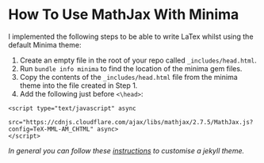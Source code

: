 # How To Use MathJax With Minima
I implemented the following steps to be able to write LaTex whilst using the default Minima theme:

1) Create an empty file in the root of your repo called `_includes/head.html`.
2) Run `bundle info minima` to find the location of the minima gem files.
3) Copy the contents of the `_includes/head.html` file from the minima theme into the file created in Step 1. 
4) Add the following just before `<\head>`:

```
<script type="text/javascript" async
  src="https://cdnjs.cloudflare.com/ajax/libs/mathjax/2.7.5/MathJax.js?config=TeX-MML-AM_CHTML" async>
</script> 
```

_In general you can follow these [instructions](https://docs.github.com/en/github/working-with-github-pages/adding-a-theme-to-your-github-pages-site-using-jekyll#customizing-your-themes-html-layout) to customise a jekyll theme._
